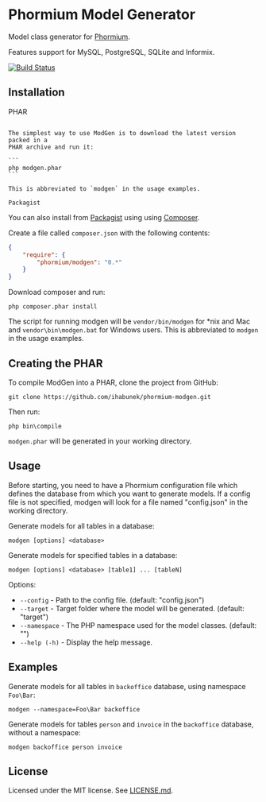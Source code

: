 Phormium Model Generator
========================

Model class generator for [Phormium](https://github.com/ihabunek/phormium).

Features support for MySQL, PostgreSQL, SQLite and Informix.

[![Build Status](https://travis-ci.org/ihabunek/phormium-modgen.png)](https://travis-ci.org/ihabunek/phormium)

Installation
------------

PHAR
~~~~

The simplest way to use ModGen is to download the latest version packed in a
PHAR archive and run it:

```
php modgen.phar
```

This is abbreviated to `modgen` in the usage examples.

Packagist
~~~~~~~~~

You can also install from [Packagist](https://packagist.org/) using using
[Composer](http://getcomposer.org/).

Create a file called `composer.json` with the following contents:
```json
{
    "require": {
        "phormium/modgen": "0.*"
    }
}
```

Download composer and run:
```
php composer.phar install
```

The script for running modgen will be `vendor/bin/modgen` for *nix and Mac and
`vendor\bin\modgen.bat` for Windows users. This is abbreviated to `modgen` in
the usage examples.

Creating the PHAR
-----------------

To compile ModGen into a PHAR, clone the project from GitHub:

```
git clone https://github.com/ihabunek/phormium-modgen.git
```

Then run:

```
php bin\compile
```

`modgen.phar` will be generated in your working directory.

Usage
-----

Before starting, you need to have a Phormium configuration file which defines
the database from which you want to generate models. If a config file is not
specified, modgen will look for a file named "config.json" in the working
directory.

Generate models for all tables in a database:
```
modgen [options] <database>
```

Generate models for specified tables in a database:
```
modgen [options] <database> [table1] ... [tableN]
```

Options:

*  `--config`    - Path to the config file. (default: "config.json")
*  `--target`    - Target folder where the model will be generated. (default: "target")
*  `--namespace` - The PHP namespace used for the model classes. (default: "")
*  `--help (-h)` - Display the help message.

Examples
--------

Generate models for all tables in `backoffice` database, using namespace
`Foo\Bar`:

```
modgen --namespace=Foo\Bar backoffice
```

Generate models for tables `person` and `invoice` in the `backoffice` database,
without a namespace:

```
modgen backoffice person invoice
```

License
-------
Licensed under the MIT license. See [LICENSE.md](LICENSE.md).
